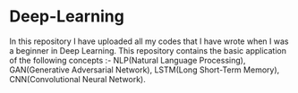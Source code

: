 # Deep-Learning
In this repository I have uploaded all my codes that I have wrote when I was a beginner in Deep Learning. This repository contains the basic application of the  following concepts :- NLP(Natural Language Processing), GAN(Generative Adversarial Network), LSTM(Long Short-Term Memory), CNN(Convolutional Neural Network).

